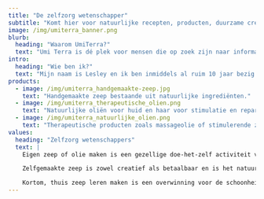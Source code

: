 ```yaml
---
title: "De zelfzorg wetenschapper"
subtitle: "Komt hier voor natuurlijke recepten, producten, duurzame creaties & ideeën"
image: /img/umiterra_banner.png
blurb:
  heading: "Waarom UmiTerra?"
  text: "Umi Terra is dé plek voor mensen die op zoek zijn naar informatie over het zelf maken van natuurlijke producten."
intro:
  heading: "Wie ben ik?"
  text: "Mijn naam is Lesley en ik ben inmiddels al ruim 10 jaar bezig met het maken van kruidenmengsels en het drogen van kruiden. Ik deel op deze website mijn kennis en ervaring op het gebied van natuurlijke producten, en geef je tips en tricks over hoe je zelf de mooiste en meest effectieve producten kunt maken. Of je nu geïnteresseerd bent in het kweken van kruiden, of in het maken van verzorgingsproducten voor je huid en haar, op Umi Terra vind je alles wat je nodig hebt om zelf aan de slag te gaan. Dus, laat je inspireren door de vele mogelijkheden die de natuur ons biedt, en begin vandaag nog met het maken van je eigen, unieke en natuurlijke producten!"
products:
  - image: /img/umiterra_handgemaakte-zeep.jpg
    text: "Handgemaakte zeep bestaande uit natuurlijke ingrediënten."
  - image: /img/umiterra_therapeutische_olien.png
    text: "Natuurlijke oliën voor huid en haar voor stimulatie en reparatie."
  - image: /img/umiterra_natuurlijke_olien.png
    text: "Therapeutische producten zoals massageolie of stimulerende zalfjes."
values:
  heading: "Zelfzorg wetenschappers"
  text: |
    Eigen zeep of olie maken is een gezellige doe-het-zelf activiteit voor de doe-het-zelver.

    Zelfgemaakte zeep is zowel creatief als betaalbaar en is het natuurlijke, milieuvriendelijke alternatief voor dure zeep uit de winkel. Als je biologische ingrediënten gebruikt, is zelf zeep maken niet alleen leuk maar ook milieuvriendelijk.

    Kortom, thuis zeep leren maken is een overwinning voor de schoonheidsroutine en voor het milieu.
---
```

